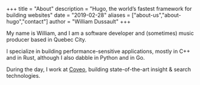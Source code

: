 +++
title = "About"
description = "Hugo, the world’s fastest framework for building websites"
date = "2019-02-28"
aliases = ["about-us","about-hugo","contact"]
author = "William Dussault"
+++

My name is William, and I am a software developer and (sometimes) music producer based in Quebec City.

I specialize in building performance-sensitive applications, mostly in C++ and in Rust, although I also dabble in Python and in Go.

During the day, I work at [Coveo](https://coveo.com), building state-of-the-art insight & search technologies.



